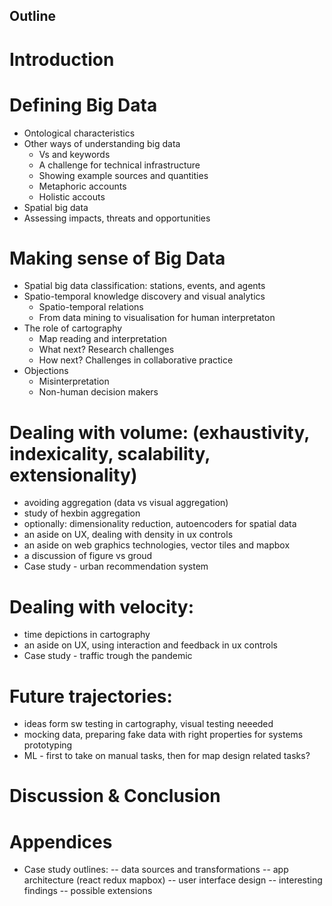Outline
---------

# Introduction

# Defining Big Data
- Ontological characteristics
- Other ways of understanding big data
  - Vs and keywords
  - A challenge for technical infrastructure
  - Showing example sources and quantities
  - Metaphoric accounts
  - Holistic accouts
- Spatial big data 
- Assessing impacts, threats and opportunities

# Making sense of Big Data
- Spatial big data classification: stations, events, and agents
- Spatio-temporal knowledge discovery and visual analytics 
  - Spatio-temporal relations 
  - From data mining to visualisation for human interpretaton 
- The role of cartography
  - Map reading and interpretation
  - What next? Research challenges
  - How next? Challenges in collaborative practice
- Objections
  - Misinterpretation
  - Non-human decision makers


# Dealing with volume: (exhaustivity, indexicality, scalability, extensionality)
- avoiding aggregation (data vs visual aggregation)
- study of hexbin aggregation
- optionally: dimensionality reduction, autoencoders for spatial data
- an aside on UX, dealing with density in ux controls
- an aside on web graphics technologies, vector tiles and mapbox
- a discussion of figure vs groud
- Case study - urban recommendation system

# Dealing with velocity:
- time depictions in cartography
- an aside on UX, using interaction and feedback in ux controls
- Case study - traffic trough the pandemic

# Future trajectories:
- ideas form sw testing in cartography, visual testing neeeded
- mocking data, preparing fake data with right properties for systems prototyping
- ML - first to take on manual tasks, then for map design related tasks?

# Discussion & Conclusion

# Appendices

- Case study outlines:
-- data sources and transformations
-- app architecture (react redux mapbox)
-- user interface design
-- interesting findings 
-- possible extensions
